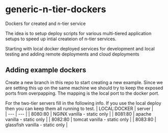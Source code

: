 # generic-n-tier-dockers 
Dockers for created and n-tier service

The idea is to setup deploy scripts for various multi-tiered application setups to speed up intial createion of n-tier services.

Starting with local docker deployed services for development and local testing and adding remote deployments and cloud deployments

## Adding example dockers
Create a new branch in this repo to start creating a new example.
Since we are setting this up on the same machine we should try to keep the exposed ports from overpapping.  The mapping is the local port to the docker port.

For the two-tier servers fill in the following info.  If you use the local deploy then you can keep them all running to test. 
| LOCAL:DOCKER | server |  
| --- | --- |
| 8080:80 | NGINX   vanilla - static only |
| 8081:80 | apache  vanilla - static only |
| 8082:80 | tomcat  vanilla - static only |
| 8083:80 | glassfish vanilla - static only |

